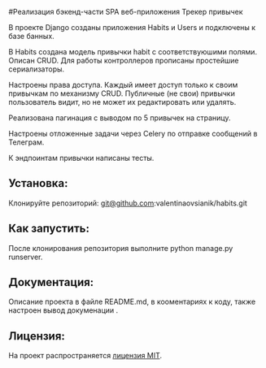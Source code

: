 #Реализация бэкенд-части SPA веб-приложения Трекер привычек

В  проекте Django созданы приложения Habits и Users и подключены к базе банных.

В Habits создана модель привычки habit с соответствуюшими полями. Описан CRUD. Для работы контроллеров прописаны простейшие сериализаторы.

Настроены права доступа. Каждый имеет доступ только к своим привычкам по механизму CRUD. Публичные (не свои) привычки пользователь видит, но не может их редактировать или удалять.

Реализована пагинация с выводом по 5 привычек на страницу.

Настроены отложенные задачи через Celery по отправке сообщений в Телеграм.

К эндпоинтам привычки написаны тесты.


## Установка:
Клонируйте репозиторий:
git@github.com:valentinaovsianik/habits.git


## Как запустить:
После клонирования репозитория выполните python manage.py runserver.


## Документация:
Описание проекта в файле README.md, в кооментариях к коду, также настроен вывод докуменации .


## Лицензия:
На проект распространяется [лицензия MIT](LICENSE).